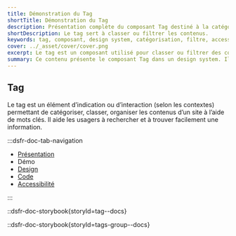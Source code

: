 ```yaml
---
title: Démonstration du Tag
shortTitle: Démonstration du Tag
description: Présentation complète du composant Tag destiné à la catégorisation ou au filtrage de contenus dans une interface.
shortDescription: Le tag sert à classer ou filtrer les contenus.
keywords: tag, composant, design system, catégorisation, filtre, accessibilité, UI, UX, badge, interface, contenu
cover: ../_asset/cover/cover.png
excerpt: Le tag est un composant utilisé pour classer ou filtrer des contenus à l'aide de mots clés. Il s'adapte selon le contexte d'utilisation et respecte des règles éditoriales précises.
summary: Ce contenu présente le composant Tag dans un design system. Il explique ses usages principaux, notamment pour la catégorisation de contenus ou comme filtre interactif dans les interfaces. Des conseils pratiques et règles éditoriales y sont fournis pour garantir une intégration cohérente et accessible. Ce guide s’adresse aux designers et développeurs travaillant sur des interfaces nécessitant une organisation claire et intuitive de l’information.
---
```


## Tag

Le tag est un élément d’indication ou d’interaction (selon les contextes) permettant de catégoriser, classer, organiser les contenus d’un site à l’aide de mots clés. Il aide les usagers à rechercher et à trouver facilement une information.

:::dsfr-doc-tab-navigation

- [Présentation](../index.md)
- Démo
- [Design](../design/index.md)
- [Code](../code/index.md)
- [Accessibilité](../accessibility/index.md)

:::

::dsfr-doc-storybook{storyId=tag--docs}

::dsfr-doc-storybook{storyId=tags-group--docs}
